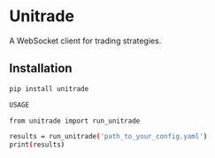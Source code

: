 # Unitrade

A WebSocket client for trading strategies.

## Installation

```bash
pip install unitrade

USAGE

from unitrade import run_unitrade

results = run_unitrade('path_to_your_config.yaml')
print(results)
